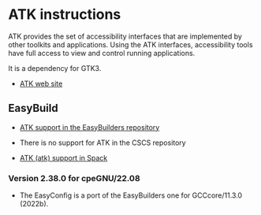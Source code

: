 # ATK instructions

ATK provides the set of accessibility interfaces that are implemented by other
toolkits and applications. Using the ATK interfaces, accessibility tools have
full access to view and control running applications.

It is a dependency for GTK3.

-   [ATK web site](https://developer.gnome.org/atk/)


## EasyBuild

-   [ATK support in the EasyBuilders repository](https://github.com/easybuilders/easybuild-easyconfigs/tree/develop/easybuild/easyconfigs/a/ATK)

-   There is no support for ATK in the CSCS repository

-   [ATK (atk) support in Spack](https://spack.readthedocs.io/en/latest/package_list.html#atk)


### Version 2.38.0 for cpeGNU/22.08

-   The EasyConfig is a port of the EasyBuilders one for GCCcore/11.3.0 (2022b).



